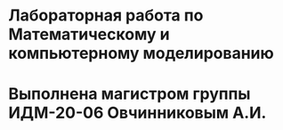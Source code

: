 # Лабораторная работа по Математическому и компьютерному моделированию
# Выполнена магистром группы ИДМ-20-06 Овчинниковым А.И.
